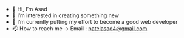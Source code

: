 - 👋 Hi, I’m Asad
- 👀 I’m interested in creating something new
- 🌱 I’m currently putting my effort to become a good web developer
- 📫 How to reach me -> Email : patelasad4@gmail.com

<!---
ToyZ-95/ToyZ-95 is a ✨ special ✨ repository because its `README.md` (this file) appears on your GitHub profile.
You can click the Preview link to take a look at your changes.
--->
